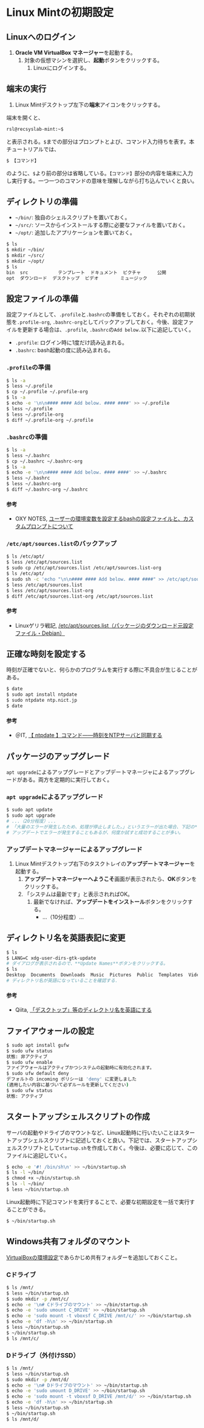 # Linux Mintの初期設定

## Linuxへのログイン
1. **Oracle VM VirtualBox マネージャー**を起動する。
   1. 対象の仮想マシンを選択し、**起動**ボタンをクリックする。
      1. Linuxにログインする。

## 端末の実行
1. Linux Mintデスクトップ左下の**端末**アイコンをクリックする。

端末を開くと、
```bash
rsl@recsyslab-mint:~$ 
```
と表示される。`$`までの部分はプロンプトとよび、コマンド入力待ちを表す。本チュートリアルでは、
```bash
$ 【コマンド】
```
のように、`$`より前の部分は省略している。`【コマンド】`部分の内容を端末に入力し実行する。一つ一つのコマンドの意味を理解しながら打ち込んでいくと良い。

## ディレクトリの準備
- `~/bin/`: 独自のシェルスクリプトを置いておく。
- `~/src/`: ソースからインストールする際に必要なファイルを置いておく。
- `~/opt/`: 追加したアプリケーションを置いておく。
```bash
$ ls
$ mkdir ~/bin/
$ mkdir ~/src/
$ mkdir ~/opt/
$ ls
bin  src           テンプレート  ドキュメント  ピクチャ      公開
opt  ダウンロード  デスクトップ  ビデオ        ミュージック
```

## 設定ファイルの準備
設定ファイルとして、`.profile`と`.bashrc`の準備をしておく。それぞれの初期状態を`.profile-org`, `.bashrc-org`としてバックアップしておく。今後、設定ファイルを更新する場合は、`.profile`, `.bashrc`の`Add below.`以下に追記していく。
- `.profile`: ログイン時に1度だけ読み込まれる。
- `.bashrc`: bash起動の度に読み込まれる。

### `.profile`の準備
```bash
$ ls -a
$ less ~/.profile
$ cp ~/.profile ~/.profile-org
$ ls -a
$ echo -e '\n\n#### #### Add below. #### ####' >> ~/.profile
$ less ~/.profile
$ less ~/.profile-org
$ diff ~/.profile-org ~/.profile
```

### `.bashrc`の準備
```bash
$ ls -a
$ less ~/.bashrc
$ cp ~/.bashrc ~/.bashrc-org
$ ls -a
$ echo -e '\n\n#### #### Add below. #### ####' >> ~/.bashrc
$ less ~/.bashrc
$ less ~/.bashrc-org
$ diff ~/.bashrc-org ~/.bashrc
```

#### 参考
- OXY NOTES, [ユーザーの環境変数を設定するbashの設定ファイルと、カスタムプロンプトについて](https://oxynotes.com/?p=5418)

### `/etc/apt/sources.list`のバックアップ
```bash
$ ls /etc/apt/
$ less /etc/apt/sources.list
$ sudo cp /etc/apt/sources.list /etc/apt/sources.list-org
$ ls /etc/apt/
$ sudo sh -c 'echo "\n\n#### #### Add below. #### ####" >> /etc/apt/sources.list'
$ less /etc/apt/sources.list
$ less /etc/apt/sources.list-org
$ diff /etc/apt/sources.list-org /etc/apt/sources.list
```

#### 参考
- Linuxゲリラ戦記, [/etc/apt/sources.list（パッケージのダウンロード元設定ファイル・Debian）](https://www.garunimo.com/program/linux/_etc_apt_sources_list.php)

## 正確な時刻を設定する
時刻が正確でないと、何らかのプログラムを実行する際に不具合が生じることがある。
```bash
$ date
$ sudo apt install ntpdate
$ sudo ntpdate ntp.nict.jp
$ date
```

#### 参考
- ＠IT, [【 ntpdate 】コマンド――時刻をNTPサーバと同期する](https://www.atmarkit.co.jp/ait/articles/1906/21/news013.html)

## パッケージのアップグレード
`apt upgrade`によるアップグレードとアップデートマネージャによるアップグレードがある。両方を定期的に実行しておく。

### `apt upgrade`によるアップグレード
```bash
$ sudo apt update
$ sudo apt upgrade
# ...（20分程度）...
# 「大量のエラーが発生したため、処理が停止しました。」というエラーが出た場合、下記の**アップデートマネージャーでのアップデート**を実行した後、再度試すとうまくいくことがある。
# アップデートでエラーが発生することもあるが、何度か試すと成功することが多い。
```

### アップデートマネージャーによるアップグレード
1. Linux Mintデスクトップ右下のタスクトレイの**アップデートマネージャー**を起動する。
   1. **アップデートマネージャーへようこそ**画面が表示されたら、**OK**ボタンをクリックする。
   2. 「システムは最新です」と表示されればOK。
      1. 最新でなければ、**アップデートをインストール**ボタンをクリックする。
         - ...（10分程度）...

## ディレクトリ名を英語表記に変更
```bash
$ ls
$ LANG=C xdg-user-dirs-gtk-update
# ダイアログが表示されるので、**Update Names**ボタンをクリックする。
$ ls
Desktop  Documents  Downloads  Music  Pictures  Public  Templates  Videos  bin  opt  src
# ディレクトリ名が英語になっていることを確認する．
```

#### 参考
- Qiita, [「デスクトップ」等のディレクトリ名を英語にする](https://qiita.com/take5249/items/13ada73bbd01ee12a2c3)

## ファイアウォールの設定
```bash
$ sudo apt install gufw
$ sudo ufw status
状態: 非アクティブ
$ sudo ufw enable
ファイアウォールはアクティブかつシステムの起動時に有効化されます。
$ sudo ufw default deny
デフォルトの incoming ポリシーは 'deny' に変更しました
(適用したい内容に基づいて必ずルールを更新してください)
$ sudo ufw status
状態: アクティブ
```

## スタートアップシェルスクリプトの作成
サーバの起動やドライブのマウントなど、Linux起動時に行いたいことはスタートアップシェルスクリプトに記述しておくと良い。下記では、スタートアップシェルスクリプトとして`startup.sh`を作成しておく。今後は、必要に応じて、このファイルに追記していく。
```bash
$ echo -e '#! /bin/sh\n' >> ~/bin/startup.sh
$ ls -l ~/bin/
$ chmod +x ~/bin/startup.sh
$ ls -l ~/bin/
$ less ~/bin/startup.sh
```
Linux起動時に下記コマンドを実行することで、必要な初期設定を一括で実行することができる。
```bash
$ ~/bin/startup.sh
```

## Windows共有フォルダのマウント
[VirtualBoxの環境設定](VirtualBoxの環境設定.md)であらかじめ共有フォルダーを追加しておくこと。

### Cドライブ
```bash
$ ls /mnt/
$ less ~/bin/startup.sh
$ sudo mkdir -p /mnt/c/
$ echo -e '\n# Cドライブのマウント' >> ~/bin/startup.sh
$ echo -e 'sudo umount C_DRIVE' >> ~/bin/startup.sh
$ echo -e 'sudo mount -t vboxsf C_DRIVE /mnt/c/' >> ~/bin/startup.sh
$ echo -e 'df -h\n' >> ~/bin/startup.sh
$ less ~/bin/startup.sh
$ ~/bin/startup.sh
$ ls /mnt/c/
```

### Dドライブ（外付けSSD）
```bash
$ ls /mnt/
$ less ~/bin/startup.sh
$ sudo mkdir -p /mnt/d/
$ echo -e '\n# Dドライブのマウント' >> ~/bin/startup.sh
$ echo -e 'sudo umount D_DRIVE' >> ~/bin/startup.sh
$ echo -e 'sudo mount -t vboxsf D_DRIVE /mnt/d/' >> ~/bin/startup.sh
$ echo -e 'df -h\n' >> ~/bin/startup.sh
$ less ~/bin/startup.sh
$ ~/bin/startup.sh
$ ls /mnt/d/
```
